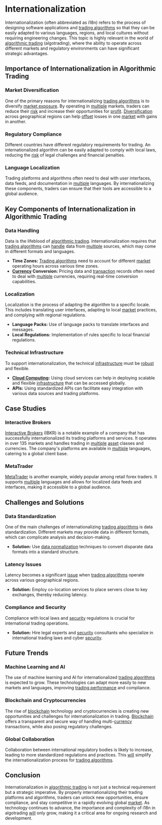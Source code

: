 # Internationalization

Internationalization (often abbreviated as i18n) refers to the process of designing software applications and [trading algorithms](../t/trading_algorithms.md) so that they can be easily adapted to various languages, regions, and local cultures without requiring engineering changes. This topic is highly relevant in the world of [algorithmic trading](../a/accountability.md) (algotrading), where the ability to operate across different markets and regulatory environments can have significant strategic advantages.

## Importance of Internationalization in Algorithmic Trading

### Market Diversification

One of the primary reasons for internationalizing [trading algorithms](../t/trading_algorithms.md) is to diversify [market exposure](../m/market_exposure.md). By operating in [multiple](../m/multiple.md) markets, traders can reduce their [risk](../r/risk.md) and increase their opportunities for [profit](../p/profit.md). [Diversification](../d/diversification.md) across geographical regions can help [offset](../o/offset.md) losses in one [market](../m/market.md) with gains in another.

### Regulatory Compliance

Different countries have different regulatory requirements for trading. An internationalized algorithm can be easily adapted to comply with local laws, reducing the [risk](../r/risk.md) of legal challenges and financial penalties.

### Language Localization

Trading platforms and algorithms often need to deal with user interfaces, data feeds, and documentation in [multiple](../m/multiple.md) languages. By internationalizing these components, traders can ensure that their tools are accessible to a global audience.

## Key Components of Internationalization in Algorithmic Trading

### Data Handling

Data is the lifeblood of [algorithmic trading](../a/accountability.md). Internationalization requires that [trading algorithms](../t/trading_algorithms.md) can [handle](../h/handle.md) data from [multiple](../m/multiple.md) sources, which may come in different formats and languages.

- **Time Zones:** [Trading algorithms](../t/trading_algorithms.md) need to account for different [market](../m/market.md) operating hours across various time zones.
- **[Currency](../c/currency.md) Conversion:** Pricing data and [transaction](../t/transaction.md) records often need to deal with [multiple](../m/multiple.md) currencies, requiring real-time conversion capabilities.

### Localization

Localization is the process of adapting the algorithm to a specific locale. This includes translating user interfaces, adapting to local [market](../m/market.md) practices, and complying with regional regulations.

- **Language Packs:** Use of language packs to translate interfaces and messages.
- **Local Regulations:** Implementation of rules specific to local financial regulations.

### Technical Infrastructure

To support internationalization, the technical [infrastructure](../i/infrastructure.md) must be [robust](../r/robust.md) and flexible.

- **[Cloud Computing](../c/cloud_computing_in_trading.md):** Using cloud services can help in deploying scalable and flexible [infrastructure](../i/infrastructure.md) that can be accessed globally.
- **APIs:** Using standardized APIs can facilitate easy integration with various data sources and trading platforms.

## Case Studies

### Interactive Brokers

[Interactive Brokers](https://www.interactivebrokers.com) (IBKR) is a notable example of a company that has successfully internationalized its trading platforms and services. It operates in over 135 markets and handles trading in [multiple](../m/multiple.md) [asset](../a/asset.md) classes and currencies. The company's platforms are available in [multiple](../m/multiple.md) languages, catering to a global client base.

### MetaTrader

[MetaTrader](https://www.metatrader4.com) is another example, widely popular among retail forex traders. It supports [multiple](../m/multiple.md) languages and allows for localized data feeds and interfaces, making it accessible to a global audience.

## Challenges and Solutions

### Data Standardization

One of the main challenges of internationalizing [trading algorithms](../t/trading_algorithms.md) is data standardization. Different markets may provide data in different formats, which can complicate analysis and decision-making.

- **Solution:** Use [data normalization](../d/data_normalization.md) techniques to convert disparate data formats into a standard structure.

### Latency Issues

Latency becomes a significant [issue](../i/issue.md) when [trading algorithms](../t/trading_algorithms.md) operate across various geographical regions.

- **Solution:** Employ co-location services to place servers close to key exchanges, thereby reducing latency.

### Compliance and Security

Compliance with local laws and [security](../s/security.md) regulations is crucial for international trading operations.

- **Solution:** Hire legal experts and [security](../s/security.md) consultants who specialize in international trading laws and cyber [security](../s/security.md).

## Future Trends

### Machine Learning and AI

The use of machine learning and AI for internationalized [trading algorithms](../t/trading_algorithms.md) is expected to grow. These technologies can adapt more easily to new markets and languages, improving [trading performance](../t/trading_performance.md) and compliance.

### Blockchain and Cryptocurrencies

The rise of [blockchain](../b/blockchain_in_trading.md) technology and cryptocurrencies is creating new opportunities and challenges for internationalization in trading. [Blockchain](../b/blockchain_in_trading.md) offers a transparent and secure way of handling multi-[currency](../c/currency.md) transactions, while also posing regulatory challenges.

### Global Collaboration

Collaboration between international regulatory bodies is likely to increase, leading to more standardized regulations and practices. This [will](../w/will.md) simplify the internationalization process for [trading algorithms](../t/trading_algorithms.md).

## Conclusion

Internationalization in [algorithmic trading](../a/accountability.md) is not just a technical requirement but a strategic imperative. By properly internationalizing their trading platforms and algorithms, traders can unlock new opportunities, ensure compliance, and stay competitive in a rapidly evolving global [market](../m/market.md). As technology continues to advance, the importance and complexity of i18n in algotrading [will](../w/will.md) only grow, making it a critical area for ongoing research and development.